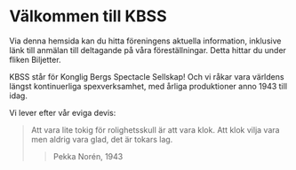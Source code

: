 # Välkommen till KBSS

Via denna hemsida kan du hitta föreningens aktuella information, inklusive länk till anmälan till deltagande på våra föreställningar. Detta hittar du under fliken Biljetter.

KBSS står för Konglig Bergs Spectacle Sellskap! Och vi råkar vara världens längst kontinuerliga spexverksamhet, med årliga produktioner anno 1943 till idag.

Vi lever efter vår eviga devis:
>Att vara lite tokig för rolighetsskull är att vara klok.
>Att klok vilja vara men aldrig vara glad, det är tokars lag.
>> Pekka Norén, 1943